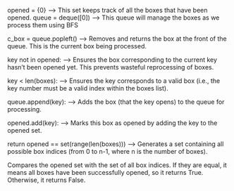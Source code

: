 opened = {0}
--> This set keeps track of all the boxes that have been opened.
queue = deque([0])
--> This queue will manage the boxes as we process them using BFS


c_box = queue.popleft()
--> Removes and returns the box at the front of the queue. This is the current box being processed.

key not in opened:
--> Ensures the box corresponding to the current key hasn’t been opened yet. This prevents wasteful reprocessing of boxes.

key < len(boxes):
--> Ensures the key corresponds to a valid box (i.e., the key number must be a valid index within the boxes list).

queue.append(key):
--> Adds the box (that the key opens) to the queue for processing.

opened.add(key):
--> Marks this box as opened by adding the key to the opened set.

return opened == set(range(len(boxes)))
--> Generates a set containing all possible box indices (from 0 to n-1, where n is the number of boxes).

Compares the opened set with the set of all box indices. If they are equal, it means all boxes have been successfully opened, so it returns True. Otherwise, it returns False.